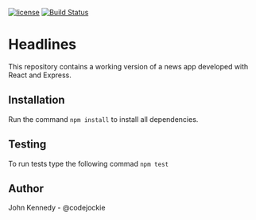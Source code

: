 [![license](https://img.shields.io/github/license/mashape/apistatus.svg?style=flat-square)](https://github.com/codejockie/headlines)
[![Build Status](https://travis-ci.org/codejockie/headlines.svg?branch=master)](https://travis-ci.org/codejockie/headlines)

# Headlines
This repository contains a working version of a news app developed with React and Express.

## Installation
Run the command `npm install` to install all dependencies.

## Testing
To run tests type the following commad `npm test`

## Author
John Kennedy - @codejockie

